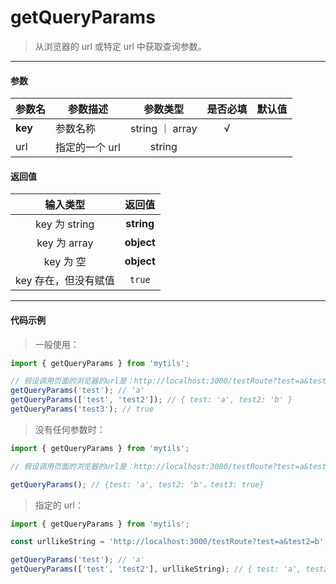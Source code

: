 # getQueryParams

> 从浏览器的 url 或特定 url 中获取查询参数。

---

#### 参数

| 参数名  | 参数描述       |    参数类型     | 是否必填 | 默认值 |
| ------- | -------------- | :-------------: | :------: | :----: |
| **key** | 参数名称       | string ｜ array |    √     |        |
| url     | 指定的一个 url |     string      |          |        |

#### 返回值

|       输入类型       |   返回值   |
| :------------------: | :--------: |
|    key 为 string     | **string** |
|     key 为 array     | **object** |
|      key 为 空       | **object** |
| key 存在，但没有赋值 |   `true`   |

---

#### 代码示例

> 一般使用：

```js
import { getQueryParams } from 'mytils';

// 假设调用页面的浏览器的url是：http://localhost:3000/testRoute?test=a&test2=b&test3
getQueryParams('test'); // 'a'
getQueryParams(['test', 'test2']); // { test: 'a', test2: 'b' }
getQueryParams('test3'); // true
```

> 没有任何参数时：

```js
import { getQueryParams } from 'mytils';

// 假设调用页面的浏览器的url是：http://localhost:3000/testRoute?test=a&test2=b&test3=c

getQueryParams(); // {test: 'a', test2: 'b'，test3: true}
```

> 指定的 url：

```js
import { getQueryParams } from 'mytils';

const urllikeString = 'http://localhost:3000/testRoute?test=a&test2=b';

getQueryParams('test'); // 'a'
getQueryParams(['test', 'test2'], urllikeString); // { test: 'a', test2: 'b' }
```
